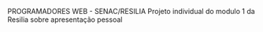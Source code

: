 PROGRAMADORES WEB - SENAC/RESILIA
Projeto individual do modulo 1 da Resilia sobre apresentação pessoal

